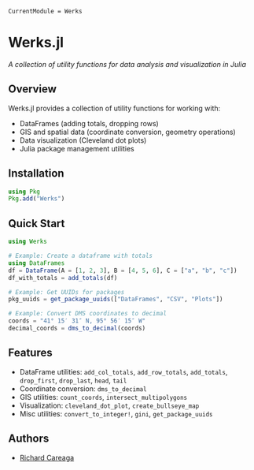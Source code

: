 ```@meta
CurrentModule = Werks
```

# Werks.jl

*A collection of utility functions for data analysis and visualization in Julia*

## Overview

Werks.jl provides a collection of utility functions for working with:

- DataFrames (adding totals, dropping rows)
- GIS and spatial data (coordinate conversion, geometry operations)
- Data visualization (Cleveland dot plots)
- Julia package management utilities

## Installation

```julia
using Pkg
Pkg.add("Werks")
```

## Quick Start

```julia
using Werks

# Example: Create a dataframe with totals
using DataFrames
df = DataFrame(A = [1, 2, 3], B = [4, 5, 6], C = ["a", "b", "c"])
df_with_totals = add_totals(df)

# Example: Get UUIDs for packages
pkg_uuids = get_package_uuids(["DataFrames", "CSV", "Plots"])

# Example: Convert DMS coordinates to decimal
coords = "41° 15′ 31″ N, 95° 56′ 15″ W"
decimal_coords = dms_to_decimal(coords)
```

## Features

- DataFrame utilities: `add_col_totals`, `add_row_totals`, `add_totals`, `drop_first`, `drop_last`, `head`, `tail`
- Coordinate conversion: `dms_to_decimal`
- GIS utilities: `count_coords`, `intersect_multipolygons`
- Visualization: `cleveland_dot_plot`, `create_bullseye_map`
- Misc utilities: `convert_to_integer!`, `gini`, `get_package_uuids`

## Authors

- [Richard Careaga](https://github.com/technocrat) 